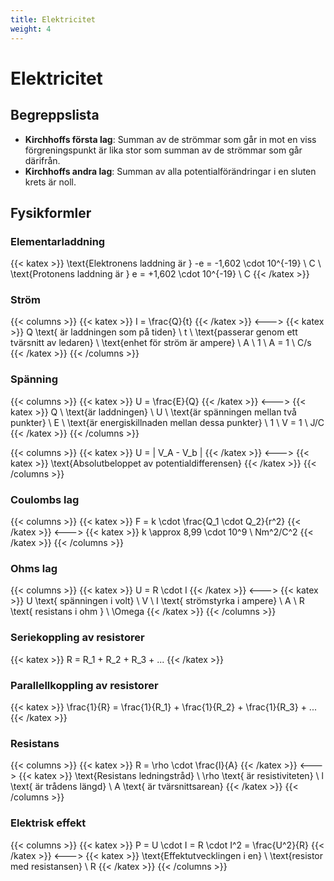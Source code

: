 ```yaml
---
title: Elektricitet
weight: 4
---
```


# Elektricitet

## Begreppslista

- **Kirchhoffs första lag**: Summan av de strömmar som går in mot en viss förgreningspunkt är lika stor som summan av de strömmar som går därifrån.
- **Kirchhoffs andra lag**: Summan av alla potentialförändringar i en sluten krets är noll.

## Fysikformler

### Elementarladdning

{{< katex >}}
\text{Elektronens laddning är } -e = -1,602 \cdot 10^{-19} \ C \\
\text{Protonens laddning är } e = +1,602 \cdot 10^{-19} \ C
{{< /katex >}}

### Ström

{{< columns >}}
{{< katex >}}
I = \frac{Q}{t}
{{< /katex >}}
<--->
{{< katex >}}
Q \text{ är laddningen som på tiden} \ t \\
\text{passerar genom ett tvärsnitt av ledaren} \\
\text{enhet för ström är ampere} \ A \\
1 \ A = 1 \ C/s
{{< /katex >}}
{{< /columns >}}

### Spänning

{{< columns >}}
{{< katex >}}
U = \frac{E}{Q}
{{< /katex >}}
<--->
{{< katex >}}
Q \ \text{är laddningen} \\
U \ \text{är spänningen mellan två punkter} \\
E \ \text{är energiskillnaden mellan dessa punkter} \\
1 \ V = 1 \ J/C
{{< /katex >}}
{{< /columns >}}

{{< columns >}}
{{< katex >}}
U = | V_A - V_b |
{{< /katex >}}
<--->
{{< katex >}}
\text{Absolutbeloppet av potentialdifferensen}
{{< /katex >}}
{{< /columns >}}

### Coulombs lag

{{< columns >}}
{{< katex >}}
F = k \cdot \frac{Q_1 \cdot Q_2}{r^2}
{{< /katex >}}
<--->
{{< katex >}}
k \approx 8,99 \cdot 10^9 \ Nm^2/C^2
{{< /katex >}}
{{< /columns >}}

### Ohms lag

{{< columns >}}
{{< katex >}}
U = R \cdot I
{{< /katex >}}
<--->
{{< katex >}}
U \text{ spänningen i volt} \ V \\
I \text{ strömstyrka i ampere} \ A \\
R \text{ resistans i ohm } \ \Omega
{{< /katex >}}
{{< /columns >}}

### Seriekoppling av resistorer

{{< katex >}}
R = R_1 + R_2 + R_3 + ...
{{< /katex >}}

### Parallellkoppling av resistorer

{{< katex >}}
\frac{1}{R} = \frac{1}{R_1} + \frac{1}{R_2} + \frac{1}{R_3} + ...
{{< /katex >}}

### Resistans

{{< columns >}}
{{< katex >}}
R = \rho \cdot \frac{l}{A}
{{< /katex >}}
<--->
{{< katex >}}
\text{Resistans ledningstråd} \\
\rho \text{ är resistiviteten} \\
l \text{ är trådens längd} \\
A \text{ är tvärsnittsarean}
{{< /katex >}}
{{< /columns >}}

### Elektrisk effekt

{{< columns >}}
{{< katex >}}
P = U \cdot I = R \cdot I^2 = \frac{U^2}{R}
{{< /katex >}}
<--->
{{< katex >}}
\text{Effektutvecklingen i en} \\
\text{resistor med resistansen} \ R
{{< /katex >}}
{{< /columns >}}
